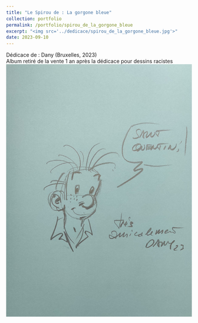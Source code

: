 ```yaml
---
title: "Le Spirou de : La gorgone bleue"
collection: portfolio
permalink: /portfolio/spirou_de_la_gorgone_bleue
excerpt: "<img src='../dedicace/spirou_de_la_gorgone_bleue.jpg'>"
date: 2023-09-10
---
```


Dédicace de : Dany (Bruxelles, 2023)<br>Album retiré de la vente 1 an après la dédicace pour dessins racistes
<img src='../dedicace/spirou_de_la_gorgone_bleue.jpg'>